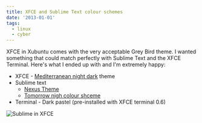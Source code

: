 ```yaml
---
title: XFCE and Sublime Text colour schemes
date: '2013-01-01'
tags:
  - linux
  - cyber
---
```


XFCE in Xubuntu comes with the very acceptable Grey Bird theme. I wanted something that could match perfectly with Sublime Text and the XFCE Terminal. Here's what I ended up with and I'm extremely happy:

<!--more-->

- XFCE - [Mediterranean night dark](http://www.webupd8.org/2013/02/mediterraneannight-gtk36-theme-pack.html) theme
- Sublime text
  - [Nexus Theme](http://www.webupd8.org/2013/02/mediterraneannight-gtk36-theme-pack.html)
  - [Tomorrow nigh colour shceme](https://github.com/chriskempson/tomorrow-theme/tree/master/textmate)
- Terminal - Dark pastel (pre-installed with XFCE terminal 0.6)

![Sublime in XFCE](/images/2013/sublime-theme.png)
